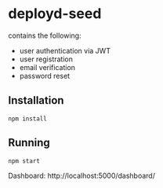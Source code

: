 # deployd-seed

contains the following:
- user authentication via JWT
- user registration
- email verification
- password reset

## Installation

    npm install

## Running

    npm start

Dashboard: http://localhost:5000/dashboard/
